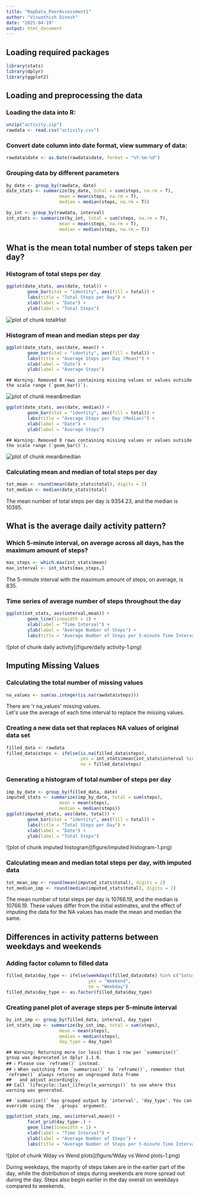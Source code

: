 ```yaml
---
title: "RepData_PeerAssessment1"
author: "Viswathish Dinesh"
date: "2025-04-19"
output: html_document
---
```


## Loading required packages

``` r
library(stats)
library(dplyr)
library(ggplot2)
```

## Loading and preprocessing the data

### Loading the data into R:

``` r
unzip("activity.zip")
rawdata <- read.csv("activity.csv")
```

### Convert date column into date format, view summary of data:

``` r
rawdata$date <- as.Date(rawdata$date, format = "%Y-%m-%d")
```

### Grouping data by different parameters

``` r
by_date <- group_by(rawdata, date)
date_stats <- summarize(by_date, total = sum(steps, na.rm = T),
                    mean = mean(steps, na.rm = T),
                    median = median(steps, na.rm = T))

by_int <- group_by(rawdata, interval)
int_stats <- summarize(by_int, total = sum(steps, na.rm = T),
                    mean = mean(steps, na.rm = T),
                    median = median(steps, na.rm = T))
```

## What is the mean total number of steps taken per day?

### Histogram of total steps per day

``` r
ggplot(date_stats, aes(date, total)) + 
        geom_bar(stat = "identity", aes(fill = total)) + 
        labs(title = "Total Steps per Day") + 
        xlab(label = "Date") + 
        ylab(label = "Total Steps")
```

![plot of chunk totalHist](figure/totalHist-1.png)

### Histogram of mean and median steps per day

``` r
ggplot(date_stats, aes(date, mean)) + 
        geom_bar(stat = "identity", aes(fill = total)) + 
        labs(title = "Average Steps per Day (Mean)") + 
        xlab(label = "Date") + 
        ylab(label = "Average Steps")
```

```
## Warning: Removed 8 rows containing missing values or values outside the scale range (`geom_bar()`).
```

![plot of chunk mean&median](figure/mean&median-1.png)

``` r
ggplot(date_stats, aes(date, median)) + 
        geom_bar(stat = "identity", aes(fill = total)) + 
        labs(title = "Average Steps per Day (Median)") + 
        xlab(label = "Date") + 
        ylab(label = "Average Steps")
```

```
## Warning: Removed 8 rows containing missing values or values outside the scale range (`geom_bar()`).
```

![plot of chunk mean&median](figure/mean&median-2.png)

### Calculating mean and median of total steps per day

``` r
tot_mean <- round(mean(date_stats$total), digits = 2)
tot_median <- median(date_stats$total)
```
The mean number of total steps per day is 9354.23, and the median is 10395.

## What is the average daily activity pattern?

### Which 5-minute interval, on average across all days, has the maximum amount of steps?

``` r
max_steps <- which.max(int_stats$mean)
max_interval <- int_stats[max_steps,]
```
The 5-minute interval with the maximum amount of steps, on average, is 835.

### Time series of average number of steps throughout the day

``` r
ggplot(int_stats, aes(interval,mean)) + 
        geom_line(linewidth = 1) +
        xlab(label = "Time Interval") +
        ylab(label = "Average Number of Steps") +
        labs(title = "Average Number of Steps per 5-minute Time Interval")
```

![plot of chunk daily activity](figure/daily activity-1.png)


## Imputing Missing Values

### Calculating the total number of missing values

``` r
na_values <- sum(as.integer(is.na(rawdata$steps)))
```
There are 'r na_values' missing values.  
Let's use the average of each time interval to replace the missing values.

### Creating a new data set that replaces NA values of original data set

``` r
filled_data <- rawdata
filled_data$steps <- ifelse(is.na(filled_data$steps),
                            yes = int_stats$mean[int_stats$interval %in% filled_data$interval],
                            no = filled_data$steps)
```

### Generating a histogram of total number of steps per day

``` r
imp_by_date <- group_by(filled_data, date)
imputed_stats <- summarize(imp_by_date, total = sum(steps),
                    mean = mean(steps),
                    median = median(steps))
ggplot(imputed_stats, aes(date, total)) + 
        geom_bar(stat = "identity", aes(fill = total)) + 
        labs(title = "Total Steps per Day") + 
        xlab(label = "Date") + 
        ylab(label = "Total Steps")
```

![plot of chunk imputed histogram](figure/imputed histogram-1.png)

### Calculating mean and median total steps per day, with imputed data

``` r
tot_mean_imp <- round(mean(imputed_stats$total), digits = 2)
tot_median_imp <- round(median(imputed_stats$total), digits = 2)
```
The mean number of total steps per day is 10766.19, and the median is 10766.19. These values differ from the initial estimates, and the effect of imputing the data for the NA values has made the mean and median the same.

## Differences in activity patterns between weekdays and weekends

### Adding factor column to filled data

``` r
filled_data$day_type <- ifelse(weekdays(filled_data$date) %in% c("Saturday", "Sunday"),
                               yes = "Weekend",
                               no = "Weekday")
filled_data$day_type <- as.factor(filled_data$day_type)
```

### Creating panel plot of average steps per 5-minute interval

``` r
by_int_imp <- group_by(filled_data, interval, day_type)
int_stats_imp <- summarize(by_int_imp, total = sum(steps),
                    mean = mean(steps),
                    median = median(steps),
                    day_type = day_type)
```

```
## Warning: Returning more (or less) than 1 row per `summarise()` group was deprecated in dplyr 1.1.0.
## ℹ Please use `reframe()` instead.
## ℹ When switching from `summarise()` to `reframe()`, remember that `reframe()` always returns an ungrouped data frame
##   and adjust accordingly.
## Call `lifecycle::last_lifecycle_warnings()` to see where this warning was generated.
```

```
## `summarise()` has grouped output by 'interval', 'day_type'. You can override using the `.groups` argument.
```

``` r
ggplot(int_stats_imp, aes(interval,mean)) + 
        facet_grid(day_type~.) +
        geom_line(linewidth = 1) +
        xlab(label = "Time Interval") +
        ylab(label = "Average Number of Steps") +
        labs(title = "Average Number of Steps per 5-minute Time Interval")
```

![plot of chunk Wday vs Wend plots](figure/Wday vs Wend plots-1.png)

During weekdays, the majority of steps taken are in the earlier part of the day, while the distribution of steps during weekends are more spread out during the day. Steps also begin earlier in the day overall on weekdays compared to weekends.
